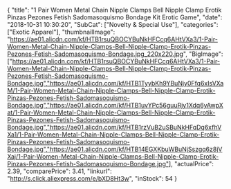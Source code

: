 {
	"title": "1 Pair Women Metal Chain Nipple Clamps Bell Nipple Clamp Erotik Pinzas Pezones Fetish Sadomasoquismo Bondage Kit Erotic Game",
	"date": "2018-10-31 10:30:20",
	"SubCat": ["Novelty & Special Use"],
	"categories": ["Exotic Apparel"],
	"thumbnailImage": "https://ae01.alicdn.com/kf/HTB1rsuQBOCYBuNkHFCcq6AHtVXa3/1-Pair-Women-Metal-Chain-Nipple-Clamps-Bell-Nipple-Clamp-Erotik-Pinzas-Pezones-Fetish-Sadomasoquismo-Bondage.jpg_220x220.jpg",
	"BigImage": ["https://ae01.alicdn.com/kf/HTB1rsuQBOCYBuNkHFCcq6AHtVXa3/1-Pair-Women-Metal-Chain-Nipple-Clamps-Bell-Nipple-Clamp-Erotik-Pinzas-Pezones-Fetish-Sadomasoquismo-Bondage.jpg","https://ae01.alicdn.com/kf/HTB1TyybKh9YBuNjy0Ffq6xIsVXaM/1-Pair-Women-Metal-Chain-Nipple-Clamps-Bell-Nipple-Clamp-Erotik-Pinzas-Pezones-Fetish-Sadomasoquismo-Bondage.jpg","https://ae01.alicdn.com/kf/HTB1uvYPc56guuRjy1Xdq6yAwpXat/1-Pair-Women-Metal-Chain-Nipple-Clamps-Bell-Nipple-Clamp-Erotik-Pinzas-Pezones-Fetish-Sadomasoquismo-Bondage.jpg","https://ae01.alicdn.com/kf/HTB1rzVuB2uSBuNkHFqDq6xfhVXa1/1-Pair-Women-Metal-Chain-Nipple-Clamps-Bell-Nipple-Clamp-Erotik-Pinzas-Pezones-Fetish-Sadomasoquismo-Bondage.jpg","https://ae01.alicdn.com/kf/HTB14EGXKbuWBuNjSszgq6z8jVXaj/1-Pair-Women-Metal-Chain-Nipple-Clamps-Bell-Nipple-Clamp-Erotik-Pinzas-Pezones-Fetish-Sadomasoquismo-Bondage.jpg"],
	"actualPrice": 2.39,
	"comparePrice": 3.41,
	"linkurl": "http://s.click.aliexpress.com/e/bXD8Ht3w",
	"inStock": 54
}
